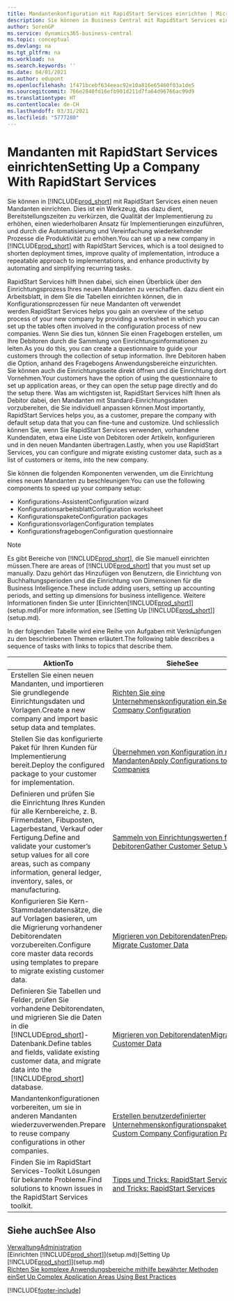 ```yaml
---
title: Mandantenkonfiguration mit RapidStart Services einrichten | Microsoft Docs
description: Sie können in Business Central mit RapidStart Services einen neuen Mandanten einrichten, einem Werkzeug, das dazu dient, Bereitstellungszeiten zu verkürzen, die Qualität der Implementierung zu erhöhen, einen wiederholbaren Ansatz für Implementierungen einzuführen und durch die Automatisierung und Vereinfachung wiederkehrender Prozesse die Produktivität zu erhöhen.
author: SorenGP
ms.service: dynamics365-business-central
ms.topic: conceptual
ms.devlang: na
ms.tgt_pltfrm: na
ms.workload: na
ms.search.keywords: ''
ms.date: 04/01/2021
ms.author: edupont
ms.openlocfilehash: 1f471bcebf634eeac92e10a816e65460f03a1de5
ms.sourcegitcommit: 766e2840fd16efb901d211d7fa64d96766ac99d9
ms.translationtype: HT
ms.contentlocale: de-CH
ms.lasthandoff: 03/31/2021
ms.locfileid: "5777280"
---
```

# <a name="setting-up-a-company-with-rapidstart-services"></a><span data-ttu-id="ccf58-103">Mandanten mit RapidStart Services einrichten</span><span class="sxs-lookup"><span data-stu-id="ccf58-103">Setting Up a Company With RapidStart Services</span></span>
<span data-ttu-id="ccf58-104">Sie können in [!INCLUDE[prod_short](includes/prod_short.md)] mit RapidStart Services einen neuen Mandanten einrichten. Dies ist ein Werkzeug, das dazu dient, Bereitstellungszeiten zu verkürzen, die Qualität der Implementierung zu erhöhen, einen wiederholbaren Ansatz für Implementierungen einzuführen, und durch die Automatisierung und Vereinfachung wiederkehrender Prozesse die Produktivität zu erhöhen.</span><span class="sxs-lookup"><span data-stu-id="ccf58-104">You can set up a new company in [!INCLUDE[prod_short](includes/prod_short.md)] with RapidStart Services, which is a tool designed to shorten deployment times, improve quality of implementation, introduce a repeatable approach to implementations, and enhance productivity by automating and simplifying recurring tasks.</span></span>  

<span data-ttu-id="ccf58-105">RapidStart Services hilft Ihnen dabei, sich einen Überblick über den Einrichtungsprozess Ihres neuen Mandanten zu verschaffen. dazu dient ein Arbeitsblatt, in dem Sie die Tabellen einrichten können, die in Konfigurationsprozessen für neue Mandanten oft verwendet werden.</span><span class="sxs-lookup"><span data-stu-id="ccf58-105">RapidStart Services helps you gain an overview of the setup process of your new company by providing a worksheet in which you can set up the tables often involved in the configuration process of new companies.</span></span> <span data-ttu-id="ccf58-106">Wenn Sie dies tun, können Sie einen Fragebogen erstellen, um Ihre Debitoren durch die Sammlung von Einrichtungsinformationen zu leiten.</span><span class="sxs-lookup"><span data-stu-id="ccf58-106">As you do this, you can create a questionnaire to guide your customers through the collection of setup information.</span></span> <span data-ttu-id="ccf58-107">Ihre Debitoren haben die Option, anhand des Fragebogens Anwendungsbereiche einzurichten. Sie können auch die Einrichtungsseite direkt öffnen und die Einrichtung dort Vornehmen.</span><span class="sxs-lookup"><span data-stu-id="ccf58-107">Your customers have the option of using the questionnaire to set up application areas, or they can open the setup page directly and do the setup there.</span></span> <span data-ttu-id="ccf58-108">Was am wichtigsten ist, RapidStart Services hilft Ihnen als Debitor dabei, den Mandanten mit Standard-Einrichtungsdaten vorzubereiten, die Sie individuell anpassen können.</span><span class="sxs-lookup"><span data-stu-id="ccf58-108">Most importantly, RapidStart Services helps you, as a customer, prepare the company with default setup data that you can fine-tune and customize.</span></span> <span data-ttu-id="ccf58-109">Und schliesslich können Sie, wenn Sie RapidStart Services verwenden, vorhandene Kundendaten, etwa eine Liste von Debitoren oder Artikeln, konfigurieren und in den neuen Mandanten übertragen.</span><span class="sxs-lookup"><span data-stu-id="ccf58-109">Lastly, when you use RapidStart Services, you can configure and migrate existing customer data, such as a list of customers or items, into the new company.</span></span>

<span data-ttu-id="ccf58-110">Sie können die folgenden Komponenten verwenden, um die Einrichtung eines neuen Mandanten zu beschleunigen:</span><span class="sxs-lookup"><span data-stu-id="ccf58-110">You can use the following components to speed up your company setup:</span></span>  

-   <span data-ttu-id="ccf58-111">Konfigurations-Assistent</span><span class="sxs-lookup"><span data-stu-id="ccf58-111">Configuration wizard</span></span>  
-   <span data-ttu-id="ccf58-112">Konfigurationsarbeitsblatt</span><span class="sxs-lookup"><span data-stu-id="ccf58-112">Configuration worksheet</span></span>  
-   <span data-ttu-id="ccf58-113">Konfigurationspakete</span><span class="sxs-lookup"><span data-stu-id="ccf58-113">Configuration packages</span></span>  
-   <span data-ttu-id="ccf58-114">Konfigurationsvorlagen</span><span class="sxs-lookup"><span data-stu-id="ccf58-114">Configuration templates</span></span>  
-   <span data-ttu-id="ccf58-115">Konfigurationsfragebogen</span><span class="sxs-lookup"><span data-stu-id="ccf58-115">Configuration questionnaire</span></span>  

> [!Note]  
>  <span data-ttu-id="ccf58-116">Es gibt Bereiche von [!INCLUDE[prod_short](includes/prod_short.md)], die Sie manuell einrichten müssen.</span><span class="sxs-lookup"><span data-stu-id="ccf58-116">There are areas of [!INCLUDE[prod_short](includes/prod_short.md)] that you must set up manually.</span></span> <span data-ttu-id="ccf58-117">Dazu gehört das Hinzufügen von Benutzern, die Einrichtung von Buchhaltungsperioden und die Einrichtung von Dimensionen für die Business Intelligence.</span><span class="sxs-lookup"><span data-stu-id="ccf58-117">These include adding users, setting up accounting periods, and setting up dimensions for business intelligence.</span></span> <span data-ttu-id="ccf58-118">Weitere Informationen finden Sie unter [Einrichten[!INCLUDE[prod_short](includes/prod_short.md)]](setup.md)</span><span class="sxs-lookup"><span data-stu-id="ccf58-118">For more information, see [Setting Up [!INCLUDE[prod_short](includes/prod_short.md)]](setup.md).</span></span>

 <span data-ttu-id="ccf58-119">In der folgenden Tabelle wird eine Reihe von Aufgaben mit Verknüpfungen zu den beschriebenen Themen erläutert.</span><span class="sxs-lookup"><span data-stu-id="ccf58-119">The following table describes a sequence of tasks with links to topics that describe them.</span></span>

|<span data-ttu-id="ccf58-120">**Aktion**</span><span class="sxs-lookup"><span data-stu-id="ccf58-120">**To**</span></span>|<span data-ttu-id="ccf58-121">**Siehe**</span><span class="sxs-lookup"><span data-stu-id="ccf58-121">**See**</span></span>|  
|------------|-------------|  
|<span data-ttu-id="ccf58-122">Erstellen Sie einen neuen Mandanten, und importieren Sie grundlegende Einrichtungsdaten und Vorlagen.</span><span class="sxs-lookup"><span data-stu-id="ccf58-122">Create a new company and import basic setup data and templates.</span></span>|[<span data-ttu-id="ccf58-123">Richten Sie eine Unternehmenskonfiguration ein.</span><span class="sxs-lookup"><span data-stu-id="ccf58-123">Set Up Company Configuration</span></span>](admin-set-up-company-configuration.md)|  
|<span data-ttu-id="ccf58-124">Stellen Sie das konfigurierte Paket für Ihren Kunden für Implementierung bereit.</span><span class="sxs-lookup"><span data-stu-id="ccf58-124">Deploy the configured package to your customer for implementation.</span></span>|[<span data-ttu-id="ccf58-125">Übernehmen von Konfiguration in neue Mandanten</span><span class="sxs-lookup"><span data-stu-id="ccf58-125">Apply Configurations to New Companies</span></span>](admin-apply-configuration-to-new-companies.md)|
|<span data-ttu-id="ccf58-126">Definieren und prüfen Sie die Einrichtung Ihres Kunden für alle Kernbereiche, z. B. Firmendaten, Fibuposten, Lagerbestand, Verkauf oder Fertigung.</span><span class="sxs-lookup"><span data-stu-id="ccf58-126">Define and validate your customer’s setup values for all core areas, such as company information, general ledger, inventory, sales, or manufacturing.</span></span>|[<span data-ttu-id="ccf58-127">Sammeln von Einrichtungswerten für Debitoren</span><span class="sxs-lookup"><span data-stu-id="ccf58-127">Gather Customer Setup Values</span></span>](admin-gather-customer-setup-values.md)|  
|<span data-ttu-id="ccf58-128">Konfigurieren Sie Kern-Stammdatendatensätze, die auf Vorlagen basieren, um die Migrierung vorhandener Debitorendaten vorzubereiten.</span><span class="sxs-lookup"><span data-stu-id="ccf58-128">Configure core master data records using templates to prepare to migrate existing customer data.</span></span>|[<span data-ttu-id="ccf58-129">Migrieren von Debitorendaten</span><span class="sxs-lookup"><span data-stu-id="ccf58-129">Prepare to Migrate Customer Data</span></span>](admin-use-templates-to-prepare-customer-data-for-migration.md)|  
|<span data-ttu-id="ccf58-130">Definieren Sie Tabellen und Felder, prüfen Sie vorhandene Debitorendaten, und migrieren Sie die Daten in die [!INCLUDE[prod_short](includes/prod_short.md)]-Datenbank.</span><span class="sxs-lookup"><span data-stu-id="ccf58-130">Define tables and fields, validate existing customer data, and migrate data into the [!INCLUDE[prod_short](includes/prod_short.md)] database.</span></span>|[<span data-ttu-id="ccf58-131">Migrieren von Debitorendaten</span><span class="sxs-lookup"><span data-stu-id="ccf58-131">Migrate Customer Data</span></span>](admin-migrate-customer-data.md)|
|<span data-ttu-id="ccf58-132">Mandantenkonfigurationen vorbereiten, um sie in anderen Mandanten wiederzuverwenden.</span><span class="sxs-lookup"><span data-stu-id="ccf58-132">Prepare to reuse company configurations in other companies.</span></span>|[<span data-ttu-id="ccf58-133">Erstellen benutzerdefinierter Unternehmenskonfigurationspakete</span><span class="sxs-lookup"><span data-stu-id="ccf58-133">Create Custom Company Configuration Packages</span></span>](admin-how-to-create-custom-company-configuration-packages.md)|
|<span data-ttu-id="ccf58-134">Finden Sie im RapidStart Services-Toolkit Lösungen für bekannte Probleme.</span><span class="sxs-lookup"><span data-stu-id="ccf58-134">Find solutions to known issues in the RapidStart Services toolkit.</span></span>|[<span data-ttu-id="ccf58-135">Tipps und Tricks: RapidStart Services</span><span class="sxs-lookup"><span data-stu-id="ccf58-135">Tips and Tricks: RapidStart Services</span></span>](admin-tips-and-tricks-rapidstart-services.md)|  

## <a name="see-also"></a><span data-ttu-id="ccf58-136">Siehe auch</span><span class="sxs-lookup"><span data-stu-id="ccf58-136">See Also</span></span>  
[<span data-ttu-id="ccf58-137">Verwaltung</span><span class="sxs-lookup"><span data-stu-id="ccf58-137">Administration</span></span>](admin-setup-and-administration.md)  
<span data-ttu-id="ccf58-138">[Einrichten [!INCLUDE[prod_short](includes/prod_short.md)]](setup.md)</span><span class="sxs-lookup"><span data-stu-id="ccf58-138">[Setting Up [!INCLUDE[prod_short](includes/prod_short.md)]](setup.md)</span></span>  
[<span data-ttu-id="ccf58-139">Richten Sie komplexe Anwendungsbereiche mithilfe bewährter Methoden ein</span><span class="sxs-lookup"><span data-stu-id="ccf58-139">Set Up Complex Application Areas Using Best Practices</span></span>](set-up-complex-application-areas-using-best-practices.md)   


[!INCLUDE[footer-include](includes/footer-banner.md)]